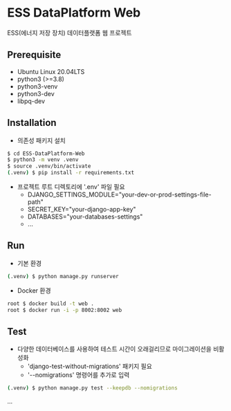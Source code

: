 # ESS DataPlatform Web

ESS(에너지 저장 장치) 데이터플랫폼 웹 프로젝트

## Prerequisite

- Ubuntu Linux 20.04LTS
- python3 (>=3.8)
- python3-venv
- python3-dev
- libpq-dev

## Installation

- 의존성 패키지 설치

```sh
$ cd ESS-DataPlatform-Web
$ python3 -m venv .venv
$ source .venv/bin/activate
(.venv) $ pip install -r requirements.txt
```

- 프로젝트 루트 디렉토리에 '.env' 파일 필요
  - DJANGO_SETTINGS_MODULE="your-dev-or-prod-settings-file-path"
  - SECRET_KEY="your-django-app-key"
  - DATABASES="your-databases-settings"
  - ...

## Run

- 기본 환경

```sh
(.venv) $ python manage.py runserver
```

- Docker 환경

```sh
root $ docker build -t web .
root $ docker run -i -p 8002:8002 web
```

## Test

- 다양한 데이터베이스를 사용하여 테스트 시간이 오래걸리므로 마이그레이션을 비활성화
  - 'django-test-without-migrations' 패키지 필요
  - '--nomigrations' 명령어를 추가로 입력

```sh
(.venv) $ python manage.py test --keepdb --nomigrations
```

...
